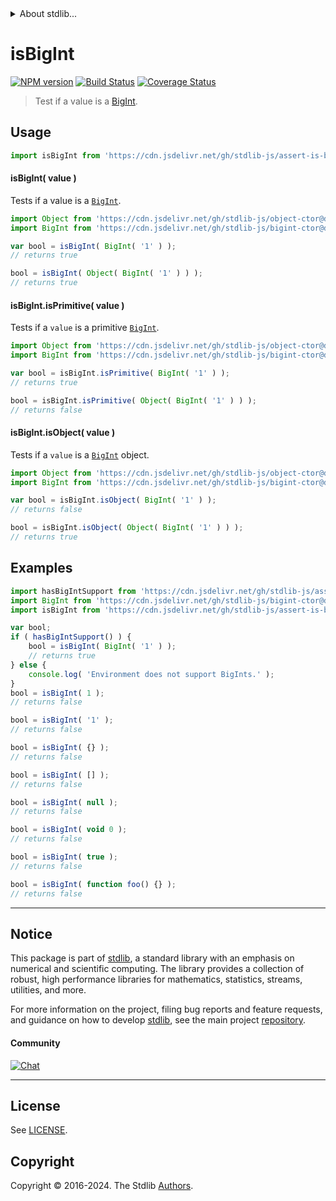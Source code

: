 <!--

@license Apache-2.0

Copyright (c) 2021 The Stdlib Authors.

Licensed under the Apache License, Version 2.0 (the "License");
you may not use this file except in compliance with the License.
You may obtain a copy of the License at

   http://www.apache.org/licenses/LICENSE-2.0

Unless required by applicable law or agreed to in writing, software
distributed under the License is distributed on an "AS IS" BASIS,
WITHOUT WARRANTIES OR CONDITIONS OF ANY KIND, either express or implied.
See the License for the specific language governing permissions and
limitations under the License.

-->


<details>
  <summary>
    About stdlib...
  </summary>
  <p>We believe in a future in which the web is a preferred environment for numerical computation. To help realize this future, we've built stdlib. stdlib is a standard library, with an emphasis on numerical and scientific computation, written in JavaScript (and C) for execution in browsers and in Node.js.</p>
  <p>The library is fully decomposable, being architected in such a way that you can swap out and mix and match APIs and functionality to cater to your exact preferences and use cases.</p>
  <p>When you use stdlib, you can be absolutely certain that you are using the most thorough, rigorous, well-written, studied, documented, tested, measured, and high-quality code out there.</p>
  <p>To join us in bringing numerical computing to the web, get started by checking us out on <a href="https://github.com/stdlib-js/stdlib">GitHub</a>, and please consider <a href="https://opencollective.com/stdlib">financially supporting stdlib</a>. We greatly appreciate your continued support!</p>
</details>

# isBigInt

[![NPM version][npm-image]][npm-url] [![Build Status][test-image]][test-url] [![Coverage Status][coverage-image]][coverage-url] <!-- [![dependencies][dependencies-image]][dependencies-url] -->

> Test if a value is a [BigInt][mdn-bigint].



<section class="usage">

## Usage

```javascript
import isBigInt from 'https://cdn.jsdelivr.net/gh/stdlib-js/assert-is-bigint@v0.2.0-deno/mod.js';
```

#### isBigInt( value )

Tests if a value is a [`BigInt`][mdn-bigint].

```javascript
import Object from 'https://cdn.jsdelivr.net/gh/stdlib-js/object-ctor@deno/mod.js';
import BigInt from 'https://cdn.jsdelivr.net/gh/stdlib-js/bigint-ctor@deno/mod.js';

var bool = isBigInt( BigInt( '1' ) );
// returns true

bool = isBigInt( Object( BigInt( '1' ) ) );
// returns true
```

#### isBigInt.isPrimitive( value )

Tests if a `value` is a primitive [`BigInt`][mdn-bigint].

```javascript
import Object from 'https://cdn.jsdelivr.net/gh/stdlib-js/object-ctor@deno/mod.js';
import BigInt from 'https://cdn.jsdelivr.net/gh/stdlib-js/bigint-ctor@deno/mod.js';

var bool = isBigInt.isPrimitive( BigInt( '1' ) );
// returns true

bool = isBigInt.isPrimitive( Object( BigInt( '1' ) ) );
// returns false
```

#### isBigInt.isObject( value )

Tests if a `value` is a [`BigInt`][mdn-bigint] object.

```javascript
import Object from 'https://cdn.jsdelivr.net/gh/stdlib-js/object-ctor@deno/mod.js';
import BigInt from 'https://cdn.jsdelivr.net/gh/stdlib-js/bigint-ctor@deno/mod.js';

var bool = isBigInt.isObject( BigInt( '1' ) );
// returns false

bool = isBigInt.isObject( Object( BigInt( '1' ) ) );
// returns true
```

</section>

<!-- /.usage -->

<section class="examples">

## Examples

<!-- eslint-disable no-restricted-syntax, no-empty-function -->

<!-- eslint no-undef: "error" -->

```javascript
import hasBigIntSupport from 'https://cdn.jsdelivr.net/gh/stdlib-js/assert-has-bigint-support@deno/mod.js';
import BigInt from 'https://cdn.jsdelivr.net/gh/stdlib-js/bigint-ctor@deno/mod.js';
import isBigInt from 'https://cdn.jsdelivr.net/gh/stdlib-js/assert-is-bigint@v0.2.0-deno/mod.js';

var bool;
if ( hasBigIntSupport() ) {
    bool = isBigInt( BigInt( '1' ) );
    // returns true
} else {
    console.log( 'Environment does not support BigInts.' );
}
bool = isBigInt( 1 );
// returns false

bool = isBigInt( '1' );
// returns false

bool = isBigInt( {} );
// returns false

bool = isBigInt( [] );
// returns false

bool = isBigInt( null );
// returns false

bool = isBigInt( void 0 );
// returns false

bool = isBigInt( true );
// returns false

bool = isBigInt( function foo() {} );
// returns false
```

</section>

<!-- /.examples -->

<!-- Section for related `stdlib` packages. Do not manually edit this section, as it is automatically populated. -->

<section class="related">

</section>

<!-- /.related -->

<!-- Section for all links. Make sure to keep an empty line after the `section` element and another before the `/section` close. -->


<section class="main-repo" >

* * *

## Notice

This package is part of [stdlib][stdlib], a standard library with an emphasis on numerical and scientific computing. The library provides a collection of robust, high performance libraries for mathematics, statistics, streams, utilities, and more.

For more information on the project, filing bug reports and feature requests, and guidance on how to develop [stdlib][stdlib], see the main project [repository][stdlib].

#### Community

[![Chat][chat-image]][chat-url]

---

## License

See [LICENSE][stdlib-license].


## Copyright

Copyright &copy; 2016-2024. The Stdlib [Authors][stdlib-authors].

</section>

<!-- /.stdlib -->

<!-- Section for all links. Make sure to keep an empty line after the `section` element and another before the `/section` close. -->

<section class="links">

[npm-image]: http://img.shields.io/npm/v/@stdlib/assert-is-bigint.svg
[npm-url]: https://npmjs.org/package/@stdlib/assert-is-bigint

[test-image]: https://github.com/stdlib-js/assert-is-bigint/actions/workflows/test.yml/badge.svg?branch=v0.2.0
[test-url]: https://github.com/stdlib-js/assert-is-bigint/actions/workflows/test.yml?query=branch:v0.2.0

[coverage-image]: https://img.shields.io/codecov/c/github/stdlib-js/assert-is-bigint/main.svg
[coverage-url]: https://codecov.io/github/stdlib-js/assert-is-bigint?branch=main

<!--

[dependencies-image]: https://img.shields.io/david/stdlib-js/assert-is-bigint.svg
[dependencies-url]: https://david-dm.org/stdlib-js/assert-is-bigint/main

-->

[chat-image]: https://img.shields.io/gitter/room/stdlib-js/stdlib.svg
[chat-url]: https://app.gitter.im/#/room/#stdlib-js_stdlib:gitter.im

[stdlib]: https://github.com/stdlib-js/stdlib

[stdlib-authors]: https://github.com/stdlib-js/stdlib/graphs/contributors

[umd]: https://github.com/umdjs/umd
[es-module]: https://developer.mozilla.org/en-US/docs/Web/JavaScript/Guide/Modules

[deno-url]: https://github.com/stdlib-js/assert-is-bigint/tree/deno
[deno-readme]: https://github.com/stdlib-js/assert-is-bigint/blob/deno/README.md
[umd-url]: https://github.com/stdlib-js/assert-is-bigint/tree/umd
[umd-readme]: https://github.com/stdlib-js/assert-is-bigint/blob/umd/README.md
[esm-url]: https://github.com/stdlib-js/assert-is-bigint/tree/esm
[esm-readme]: https://github.com/stdlib-js/assert-is-bigint/blob/esm/README.md
[branches-url]: https://github.com/stdlib-js/assert-is-bigint/blob/main/branches.md

[stdlib-license]: https://raw.githubusercontent.com/stdlib-js/assert-is-bigint/main/LICENSE

[mdn-bigint]: https://developer.mozilla.org/en-US/docs/Web/JavaScript/Reference/Global_Objects/BigInt

</section>

<!-- /.links -->

